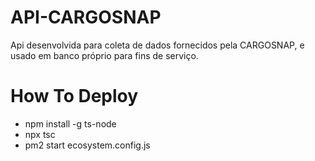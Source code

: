 # API-CARGOSNAP
Api desenvolvida para coleta de dados fornecidos pela CARGOSNAP, e usado em banco próprio para fins de serviço.

# How To Deploy

- npm install -g ts-node
- npx tsc
- pm2 start ecosystem.config.js